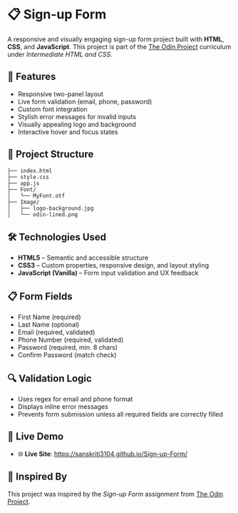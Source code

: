 # 📋 Sign-up Form

A responsive and visually engaging sign-up form project built with **HTML**, **CSS**, and **JavaScript**. This project is part of the [The Odin Project](https://www.theodinproject.com/) curriculum under *Intermediate HTML and CSS*.

## 🚀 Features

-  Responsive two-panel layout
-  Live form validation (email, phone, password)
-  Custom font integration
-  Stylish error messages for invalid inputs
-  Visually appealing logo and background
-  Interactive hover and focus states

## 📁 Project Structure

```
├── index.html
├── style.css
├── app.js
├── Font/
│   └── MyFont.otf
├── Image/
│   ├── logo-background.jpg
│   └── odin-lined.png
```

## 🛠️ Technologies Used

- **HTML5** – Semantic and accessible structure  
- **CSS3** – Custom properties, responsive design, and layout styling  
- **JavaScript (Vanilla)** – Form input validation and UX feedback  

## 📋 Form Fields

- First Name (required)  
- Last Name (optional)  
- Email (required, validated)  
- Phone Number (required, validated)  
- Password (required, min. 8 chars)  
- Confirm Password (match check)  

## 🔍 Validation Logic

- Uses regex for email and phone format  
- Displays inline error messages  
- Prevents form submission unless all required fields are correctly filled  

## 🔗 Live Demo

- 🌐 **Live Site**: https://sanskriti3104.github.io/Sign-up-Form/

## 🧠 Inspired By

This project was inspired by the *Sign-up Form* assignment from [The Odin Project](https://www.theodinproject.com/paths/full-stack-javascript/courses/intermediate-html-and-css/lessons/sign-up-form).
